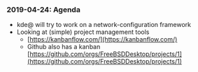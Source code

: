 ### 2019-04-24: Agenda
*   kde@ will try to work on a network-configuration framework
*   Looking at (simple) project management tools
    *   [https://kanbanflow.com/](https://kanbanflow.com/)
    *   Github also has a kanban [https://github.com/orgs/FreeBSDDesktop/projects/1](https://github.com/orgs/FreeBSDDesktop/projects/1)
